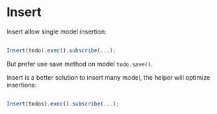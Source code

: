 # Insert

Insert allow single model insertion:

```typescript

Insert(todo).exec().subscribe(...);

```

But prefer use save method on model `todo.save()`.

Insert is a better solution to insert many model, the helper will optimize insertions:

```typescript

Insert(todos).exec().subscribe(...);

```